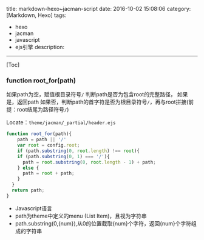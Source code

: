 title: markdown-hexo~jacman-script
date: 2016-10-02 15:08:06
category: [Markdown, Hexo]
tags:
  - hexo
  - jacman
  - javascript
  - ejs引擎
description:
----
[Toc]

### function root_for(path)

如果path为空，赋值根目录符号`/`
判断path是否为包含root的完整路径，
如果是，返回path
如果否，判断path的首字符是否为根目录符号`/`，再与root拼接(前提：root结尾为路径符号`/`)

Locate：`theme/jacman/_partial/header.ejs`
```javascript
function root_for(path){
    path = path || '/'
    var root = config.root;
    if (path.substring(0, root.length) !== root){
    if (path.substring(0, 1) === '/'){
      path = root.substring(0, root.length - 1) + path;
    } else {
      path = root + path;
    }
  }
  return path;
}
```
* Javascript语言
* path为theme中定义的menu (List Item)，且视为字符串
* path.substring(0,{num}),从0的位置截取{num}个字符，返回{num}个字符组成的字符串


